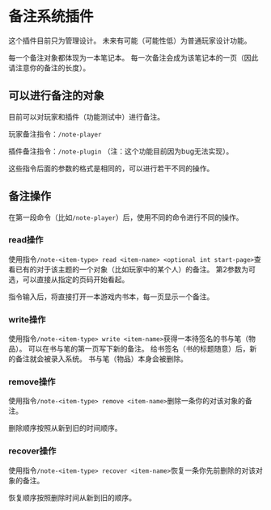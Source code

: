 # 备注系统插件

这个插件目前只为管理设计。
未来有可能（可能性低）为普通玩家设计功能。

每一个备注对象都体现为一本笔记本。
每一次备注会成为该笔记本的一页（因此请注意你的备注的长度）。

## 可以进行备注的对象

目前可以对玩家和插件（功能测试中）进行备注。

玩家备注指令：`/note-player`

插件备注指令：`/note-plugin` （注：这个功能目前因为bug无法实现）。

这些指令后面的参数的格式是相同的，可以进行若干不同的操作。

## 备注操作

在第一段命令（比如`/note-player`）后，使用不同的命令进行不同的操作。

### read操作

使用指令`/note-<item-type> read <item-name> <optional int start-page>`查看已有的对于该主题的一个对象（比如玩家中的某个人）的备注。
第2参数为可选，可以直接从指定的页码开始看起。

指令输入后，将直接打开一本游戏内书本，每一页显示一个备注。

### write操作

使用指令`/note-<item-type> write <item-name>`获得一本待签名的书与笔（物品）。
可以在书与笔的第一页写下新的备注。
给书签名（书的标题随意）后，新的备注就会被录入系统。
书与笔（物品）本身会被删除。

### remove操作

使用指令`/note-<item-type> remove <item-name>`删除一条你的对该对象的备注。

删除顺序按照从新到旧的时间顺序。

### recover操作

使用指令`/note-<item-type> recover <item-name>`恢复一条你先前删除的对该对象的备注。

恢复顺序按照删除时间从新到旧的顺序。